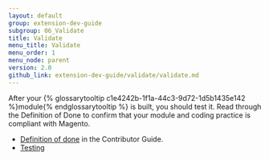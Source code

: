 ```yaml
---
layout: default
group: extension-dev-guide
subgroup: 06_Validate
title: Validate
menu_title: Validate
menu_order: 1
menu_node: parent
version: 2.0
github_link: extension-dev-guide/validate/validate.md
---
```


After your {% glossarytooltip c1e4242b-1f1a-44c3-9d72-1d5b1435e142 %}module{% endglossarytooltip %} is built, you should test it. Read through the Definition of Done to confirm that your module and coding practice is compliant with Magento.

* [Definition of done]({{page.baseurl}}contributor-guide/contributing_dod.html) in the Contributor Guide.
* [Testing]({{page.baseurl}}extension-dev-guide/validate/test-module.html)
